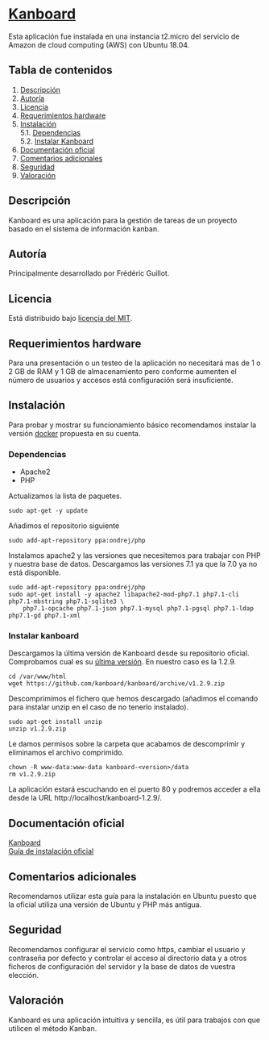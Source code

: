 # [Kanboard](https://kanboard.org/)

Esta aplicación fue instalada en una instancia t2.micro del servicio de Amazon de cloud computing (AWS) con Ubuntu 18.04.

## Tabla de contenidos

1. [Descripción](#Descripción)
2. [Autoría](#Autoría)
3. [Licencia](#Licencia)
4. [Requerimientos hardware](#Requerimientos-hardware)
5. [Instalación](#Instalación)  
  5.1. [Dependencias](#Dependencias)  
  5.2. [Instalar Kanboard](#Instalar-kanboard)  
6. [Documentación oficial](#Documentación-oficial)
7. [Comentarios adicionales](#comentarios-adicionales)
8. [Seguridad](#Seguridad)
9. [Valoración](#Valoración)

## Descripción

Kanboard es una aplicación para la gestión de tareas de un proyecto basado en el sistema de información kanban.

## Autoría

Principalmente desarrollado por Frédéric Guillot. 

## Licencia
Está distribuido bajo [licencia del MIT](https://opensource.org/licenses/MIT).

## Requerimientos hardware

Para una presentación o un testeo de la aplicación no necesitará mas de 1 o 2 GB de RAM y 1 GB de almacenamiento pero conforme aumenten el número de usuarios y accesos está configuración será insuficiente.

## Instalación
Para probar y mostrar su funcionamiento básico recomendamos instalar la versión [docker](https://docs.kanboard.org/en/latest/admin_guide/docker.html) propuesta en su cuenta.

###  Dependencias
* Apache2
* PHP

Actualizamos la lista de paquetes. 

`sudo apt-get -y update` 

Añadimos el repositorio siguiente

```
sudo add-apt-repository ppa:ondrej/php  
``` 
Instalamos apache2 y las versiones que necesitemos para trabajar con PHP y nuestra base de datos. Descargamos las versiones 7.1 ya que la 7.0 ya no está disponible.
```
sudo add-apt-repository ppa:ondrej/php  
sudo apt-get install -y apache2 libapache2-mod-php7.1 php7.1-cli php7.1-mbstring php7.1-sqlite3 \
    php7.1-opcache php7.1-json php7.1-mysql php7.1-pgsql php7.1-ldap php7.1-gd php7.1-xml
```

### Instalar kanboard

Descargamos la última versión de Kanboard desde su repositorio oficial. Comprobamos cual es su [última versión](https://github.com/kanboard/kanboard/releases). En nuestro caso es la 1.2.9.

```
cd /var/www/html  
wget https://github.com/kanboard/kanboard/archive/v1.2.9.zip
``` 

Descomprimimos el fichero que hemos descargado (añadimos el comando para instalar unzip en el caso de no tenerlo instalado).

```
sudo apt-get install unzip  
unzip v1.2.9.zip

```

Le damos permisos sobre la carpeta que acabamos de descomprimir y eliminamos el archivo comprimido.

```
chown -R www-data:www-data kanboard-<version>/data
rm v1.2.9.zip
```

La aplicación estará escuchando en el puerto 80 y podremos acceder a ella desde la URL http://localhost/kanboard-1.2.9/.


## Documentación oficial

[Kanboard](https://kanboard.org/)  
[Guía de instalación oficial](https://docs.kanboard.org/en/latest/admin_guide/installation.html)

## Comentarios adicionales

Recomendamos utilizar esta guía para la instalación en Ubuntu puesto que la oficial utiliza una versión de Ubuntu y PHP más antigua.

## Seguridad

Recomendamos configurar el servicio como https, cambiar el usuario y contraseña por defecto y controlar el acceso al directorio data y a otros ficheros de configuración del servidor y la base de datos de vuestra elección.

## Valoración

Kanboard es una aplicación intuitiva y sencilla, es útil para trabajos con que utilicen el método Kanban. 
